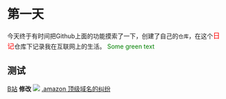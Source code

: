 # 第一天
今天终于有时间把Github上面的功能摸索了一下，创建了自己的`仓库`，在这个<font size="3" color="red">日记</font>仓库下记录我在互联网上的生活。
<span style="color: green"> Some green text </span>
## 测试
<a href='http://www.bilibili.com' target='_blank'>B站</a>
**修改**
![](https://www.wangbase.com/blogimg/asset/201905/bg2019051001.jpg)
[.amazon 顶级域名的纠纷](https://www.bbc.com/news/business-47794353)
